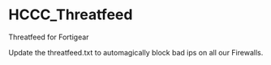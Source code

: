 # HCCC_Threatfeed
Threatfeed for Fortigear

Update the threatfeed.txt to automagically block bad ips on all our Firewalls.
